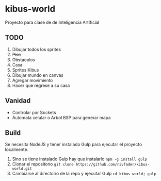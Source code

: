 kibus-world
===========

Proyecto para clase de de Inteligencia Artificial

TODO
----

1. Dibujar todos los sprites
  1. ~~Piso~~
  2. ~~Obstaculos~~
  3. Casa
  4. Sprites Kibus
2. Dibujar mundo en canvas
3. Agregar movimiento
4. Hacer que regrese a su casa

Vanidad
-------

* Controlar por Sockets
* Automata celular o Arbol BSP para generar mapa

Build
-----

Se necesita NodeJS y tener instalado Gulp para ejecutar el proyecto localmente.

1. Sino se tiene instalado Gulp hay que instalarlo
  `npm -g install gulp`
2. Clonar el repositorio
  `git clone https://github.com/rivfader/kibus-world.git`
3. Cambiarse al directorio de la repo y ejecutar Gulp
  `cd kibus-world; gulp`

